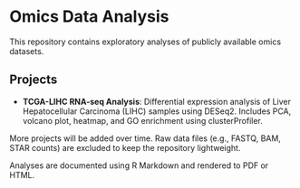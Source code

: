 # Omics Data Analysis

This repository contains exploratory analyses of publicly available omics datasets.

## Projects

- **TCGA-LIHC RNA-seq Analysis**: Differential expression analysis of Liver Hepatocellular Carcinoma (LIHC) samples using DESeq2. Includes PCA, volcano plot, heatmap, and GO enrichment using clusterProfiler.

More projects will be added over time. Raw data files (e.g., FASTQ, BAM, STAR counts) are excluded to keep the repository lightweight.

Analyses are documented using R Markdown and rendered to PDF or HTML.
